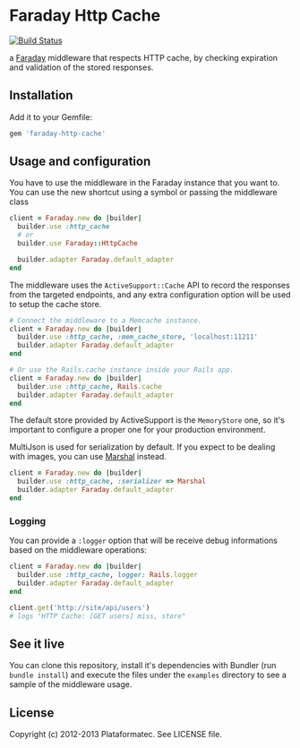# Faraday Http Cache

[![Build Status](https://secure.travis-ci.org/plataformatec/faraday-http-cache.png)](https://travis-ci.org/plataformatec/faraday-http-cache)

a [Faraday](https://github.com/lostisland/faraday) middleware that respects HTTP cache,
by checking expiration and validation of the stored responses.

## Installation

Add it to your Gemfile:

```ruby
gem 'faraday-http-cache'
```

## Usage and configuration

You have to use the middleware in the Faraday instance that you want to. You can use the new
shortcut using a symbol or passing the middleware class

```ruby
client = Faraday.new do |builder|
  builder.use :http_cache
  # or
  builder.use Faraday::HttpCache

  builder.adapter Faraday.default_adapter
end
```

The middleware uses the `ActiveSupport::Cache` API to record the responses from the targeted
endpoints, and any extra configuration option will be used to setup the cache store.

```ruby
# Connect the middleware to a Memcache instance.
client = Faraday.new do |builder|
  builder.use :http_cache, :mem_cache_store, 'localhost:11211'
  builder.adapter Faraday.default_adapter
end

# Or use the Rails.cache instance inside your Rails app.
client = Faraday.new do |builder|
  builder.use :http_cache, Rails.cache
  builder.adapter Faraday.default_adapter
end
```

The default store provided by ActiveSupport is the `MemoryStore` one, so it's important to
configure a proper one for your production environment.

MultiJson is used for serialization by default. If you expect to be dealing
with images, you can use [Marshal][marshal] instead.

```ruby
client = Faraday.new do |builder|
  builder.use :http_cache, :serializer => Marshal
  builder.adapter Faraday.default_adapter
end
```

### Logging

You can provide a `:logger` option that will be receive debug informations based on the middleware
operations:

```ruby
client = Faraday.new do |builder|
  builder.use :http_cache, logger: Rails.logger
  builder.adapter Faraday.default_adapter
end

client.get('http://site/api/users')
# logs "HTTP Cache: [GET users] miss, store"
```

## See it live

You can clone this repository, install it's dependencies with Bundler (run `bundle install`) and
execute the files under the `examples` directory to see a sample of the middleware usage.

## License

Copyright (c) 2012-2013 Plataformatec. See LICENSE file.

  [marshal]: http://www.ruby-doc.org/core-2.0/Marshal.html
